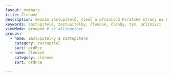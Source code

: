 ```yaml
---
layout: members
title: Členové
description: Seznam zastupitelů, členů a příznivců Pirátské strany na Praze 9
keywords: zastupitelé, zastupitelky, členové, členky, tým, příznivci
viewMode: grouped # or alltogether
groups:
  - name: Zastupitelky a zastupitelé
    category: zastupitel
    sort: ordPce
  - name: Členové
    category: clenove
    sort: ordPce	

---
```


